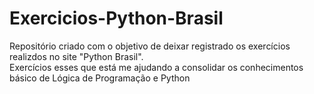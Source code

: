 # Exercicios-Python-Brasil
Repositório criado com o objetivo de deixar registrado os exercícios realizdos no site "Python Brasil". <br>
Exercícios esses que está me ajudando a consolidar os conhecimentos básico de Lógica de Programação e Python
